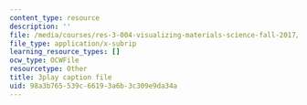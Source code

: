 ```yaml
---
content_type: resource
description: ''
file: /media/courses/res-3-004-visualizing-materials-science-fall-2017/98a3b765539c66193a6b3c309e9da34a_4-YaJUUTrNw.srt
file_type: application/x-subrip
learning_resource_types: []
ocw_type: OCWFile
resourcetype: Other
title: 3play caption file
uid: 98a3b765-539c-6619-3a6b-3c309e9da34a
---
```

